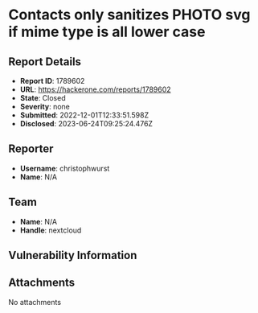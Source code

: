 # Contacts only sanitizes PHOTO svg if mime type is all lower case

## Report Details
- **Report ID**: 1789602
- **URL**: https://hackerone.com/reports/1789602
- **State**: Closed
- **Severity**: none
- **Submitted**: 2022-12-01T12:33:51.598Z
- **Disclosed**: 2023-06-24T09:25:24.476Z

## Reporter
- **Username**: christophwurst
- **Name**: N/A

## Team
- **Name**: N/A
- **Handle**: nextcloud

## Vulnerability Information


## Attachments
No attachments
